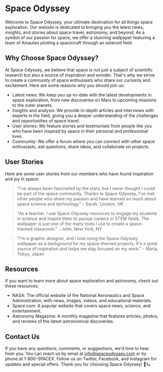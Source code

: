 <!--font:Playfair Display-->

# Space Odyssey

Welcome to Space Odyssey, your ultimate destination for all things space exploration. Our website is dedicated to bringing you the latest news, insights, and stories about space travel, astronomy, and beyond. As a symbol of our passion for space, we offer a stunning wallpaper featuring a team of Ainautes piloting a spacecraft through an asteroid field.

## Why Choose Space Odyssey?

At Space Odyssey, we believe that space is not just a subject of scientific research but also a source of inspiration and wonder. That's why we strive to create a community of space enthusiasts who share our curiosity and excitement. Here are some reasons why you should join us:

- Latest news: We keep you up-to-date with the latest developments in space exploration, from new discoveries on Mars to upcoming missions to the outer planets.
- Insights and analysis: We provide in-depth articles and interviews with experts in the field, giving you a deeper understanding of the challenges and opportunities of space travel.
- User stories: We feature stories and testimonials from people like you who have been inspired by space in their personal and professional lives.
- Community: We offer a forum where you can connect with other space enthusiasts, ask questions, share ideas, and collaborate on projects.

## User Stories

Here are some user stories from our members who have found inspiration and joy in space:

> "I've always been fascinated by the stars, but I never thought I could be part of the space community. Thanks to Space Odyssey, I've met other people who share my passion and have learned so much about space science and technology." - Sarah, London, UK

> "As a teacher, I use Space Odyssey resources to engage my students in science and inspire them to pursue careers in STEM fields. The wallpaper is just one of the many tools I use to create a space-themed classroom." - John, New York, NY

> "I'm a graphic designer, and I love using the Space Odyssey wallpaper as a background for my space-themed projects. It's a great source of inspiration and helps me stay focused on my work." - Maria, Tokyo, Japan

## Resources

If you want to learn more about space exploration and astronomy, check out these resources:

- NASA: The official website of the National Aeronautics and Space Administration, with news, images, videos, and educational materials.
- Space.com: A popular website that covers space news, science, and entertainment.
- Astronomy Magazine: A monthly magazine that features articles, photos, and reviews of the latest astronomical discoveries.

## Contact Us

If you have any questions, comments, or suggestions, we'd love to hear from you. You can reach us by email at info@spaceodyssey.com or by phone at 1-800-SPACEX. Follow us on Twitter, Facebook, and Instagram for updates and special offers. Thank you for choosing Space Odyssey! 🚀🪐

<!--

Write me content for website with wallpaper which alt text is:

"A team of Ainautes piloting a spacecraft through an asteroid field, with explosions and debris flying all around them."

The name/title of the page should not be 1:1 copy of the alt text but rather a real content of the website which is using this wallpaper.

- Use markdown format 
- Start with heading
- Heading should be short and concise
- The content should look like a real website 
- The website should not be about the wallpaper, wallpaper is just a related background
- Heading should be contain work "wallpaper" or "background"
- Include real sections like references, contact, user stories, etc. use things relevant to the page purpose.
- Feel free to use structure like headings, bullets, numbering, blockquotes, paragraphs, horizontal lines, etc.
- You can use formatting like bold or _italic_
- You can include UTF-8 emojis
- Links should be only #hash anchors (and you can refer to the document itself)
- Do not include images


---


# Space Odyssey Wallpaper: Explore the Universe in Style

Welcome to Space Odyssey, your ultimate destination for all things space exploration. Our website is dedicated to bringing you the latest news, insights, and stories about space travel, astronomy, and beyond. And what better way to immerse yourself in this fascinating world than with our stunning wallpaper featuring a team of Ainautes piloting a spacecraft through an asteroid field?

## Why Choose Space Odyssey Wallpaper?

Our wallpaper is not just a beautiful background for your desktop or mobile device. It's a symbol of your passion for space and your commitment to exploring the unknown. With its vivid colors, intricate details, and dynamic composition, our wallpaper captures the excitement and danger of space travel like no other.

But that's not all. Our wallpaper is also:

- High-quality: We use only the best materials and printing techniques to ensure that our wallpaper looks great and lasts long.
- Customizable: You can choose from different sizes, resolutions, and aspect ratios to fit your screen perfectly.
- Affordable: Our wallpaper is priced competitively so that everyone can enjoy it without breaking the bank.
- Easy to install: You don't need any special skills or tools to install our wallpaper. Just follow the simple instructions, and you're good to go.

## User Stories

Don't just take our word for it. Here are some user stories from our satisfied customers:

> "I've always been fascinated by space, and this wallpaper reminds me every day of the wonders of the universe. It's also a conversation starter whenever I have guests over." - John, Houston, TX

> "I'm a teacher, and I use this wallpaper as a backdrop for my online classes. My students love it, and it helps them stay engaged and curious about science." - Maria, Madrid, Spain

> "I work in a boring office, but this wallpaper makes my cubicle feel like a spaceship. It's a small escape from the daily grind." - Tom, New York, NY

## References

If you want to learn more about space exploration and astronomy, check out these resources:

- NASA: The official website of the National Aeronautics and Space Administration, with news, images, videos, and educational materials.
- Space.com: A popular website that covers space news, science, and entertainment.
- Astronomy Magazine: A monthly magazine that features articles, photos, and reviews of the latest astronomical discoveries.

## Contact Us

If you have any questions, comments, or suggestions, we'd love to hear from you. You can reach us by email at info@spaceodyssey.com or by phone at 1-800-SPACEX. Follow us on Twitter, Facebook, and Instagram for updates and special offers. Thank you for choosing Space Odyssey Wallpaper! 🚀🪐


---


Heading should not include word "wallpaper". The website should not be about the wallpaper itself, wallpaper is just a related background, rewrite whole content.


---


# Explore the Universe with Space Odyssey

Welcome to Space Odyssey, your ultimate destination for all things space exploration. Our website is dedicated to bringing you the latest news, insights, and stories about space travel, astronomy, and beyond. As a symbol of our passion for space, we offer a stunning wallpaper featuring a team of Ainautes piloting a spacecraft through an asteroid field.

## Why Choose Space Odyssey?

At Space Odyssey, we believe that space is not just a subject of scientific research but also a source of inspiration and wonder. That's why we strive to create a community of space enthusiasts who share our curiosity and excitement. Here are some reasons why you should join us:

- Latest news: We keep you up-to-date with the latest developments in space exploration, from new discoveries on Mars to upcoming missions to the outer planets.
- Insights and analysis: We provide in-depth articles and interviews with experts in the field, giving you a deeper understanding of the challenges and opportunities of space travel.
- User stories: We feature stories and testimonials from people like you who have been inspired by space in their personal and professional lives.
- Community: We offer a forum where you can connect with other space enthusiasts, ask questions, share ideas, and collaborate on projects.

## User Stories

Here are some user stories from our members who have found inspiration and joy in space:

> "I've always been fascinated by the stars, but I never thought I could be part of the space community. Thanks to Space Odyssey, I've met other people who share my passion and have learned so much about space science and technology." - Sarah, London, UK

> "As a teacher, I use Space Odyssey resources to engage my students in science and inspire them to pursue careers in STEM fields. The wallpaper is just one of the many tools I use to create a space-themed classroom." - John, New York, NY

> "I'm a graphic designer, and I love using the Space Odyssey wallpaper as a background for my space-themed projects. It's a great source of inspiration and helps me stay focused on my work." - Maria, Tokyo, Japan

## Resources

If you want to learn more about space exploration and astronomy, check out these resources:

- NASA: The official website of the National Aeronautics and Space Administration, with news, images, videos, and educational materials.
- Space.com: A popular website that covers space news, science, and entertainment.
- Astronomy Magazine: A monthly magazine that features articles, photos, and reviews of the latest astronomical discoveries.

## Contact Us

If you have any questions, comments, or suggestions, we'd love to hear from you. You can reach us by email at info@spaceodyssey.com or by phone at 1-800-SPACEX. Follow us on Twitter, Facebook, and Instagram for updates and special offers. Thank you for choosing Space Odyssey! 🚀🪐

-->
